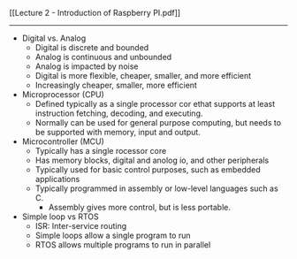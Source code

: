 [[Lecture 2 - Introduction of Raspberry PI.pdf]]

---

- Digital vs. Analog
	- Digital is discrete and bounded
	- Analog is continuous and unbounded
	- Analog is impacted by noise
	- Digital is more flexible, cheaper, smaller, and more efficient
	- Increasingly cheaper, smaller, more efficient
- Microprocessor (CPU)
	- Defined typically as a single processor cor ethat supports at least instruction fetching, decoding, and executing.
	- Normally can be used for general purpose computing, but needs to be supported with memory, input and output.
- Microcontroller (MCU)
	- Typically has a single rocessor core
	- Has memory blocks, digital and anolog io, and other peripherals
	- Typically used for basic control purposes, such as embedded applications
	- Typically programmed in assembly or low-level languages such as C.
		- Assembly gives more control, but is less portable.
- Simple loop vs RTOS
	- ISR: Inter-service routing
	- Simple loops allow a single program to run
	- RTOS allows multiple programs to run in parallel